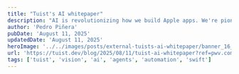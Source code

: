 ```yaml
---
title: "Tuist's AI whitepaper"
description: "AI is revolutionizing how we build Apple apps. We're pioneering agentic coding experiences, automated QA testing, instant previews, and data accessibility to make Swift development dramatically faster and more accessible."
author: 'Pedro Piñera'
pubDate: 'August 11, 2025'
updatedDate: 'August 11, 2025'
heroImage: '../../images/posts/external-tuists-ai-whitepaper/banner_16_9-1-20250912-151538.jpg'
url: 'https://tuist.dev/blog/2025/08/11/tuist-ai-whitepaper?ref=pwv.com'
tags: ['tuist', 'vision', 'ai', 'agents', 'automation', 'swift']
---
```

